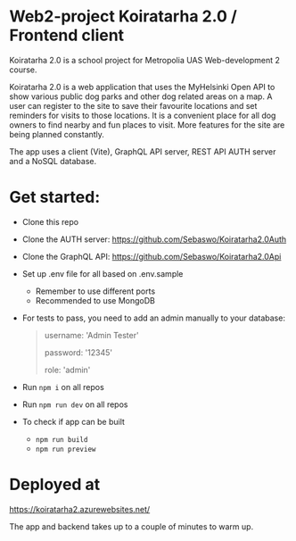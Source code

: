 # Web2-project Koiratarha 2.0 / Frontend client

Koiratarha 2.0 is a school project for Metropolia UAS Web-development 2 course.

Koiratarha 2.0 is a web application that uses the MyHelsinki Open API to show various public dog parks and other dog related areas on a map. A user can register to the site to save their favourite locations and set reminders for visits to those locations. It is a convenient place for all dog owners to find nearby and fun places to visit. More features for the site are being planned constantly.

The app uses a client (Vite), GraphQL API server, REST API AUTH server and a NoSQL database.



# Get started:

- Clone this repo
- Clone the AUTH server: https://github.com/Sebaswo/Koiratarha2.0Auth
- Clone the GraphQL API: https://github.com/Sebaswo/Koiratarha2.0Api
- Set up .env file for all based on .env.sample
    - Remember to use different ports
    - Recommended to use MongoDB
- For tests to pass, you need to add an admin manually to your database:
    >username: 'Admin Tester'
    >
    >password: '12345'
    >
    >role: 'admin'
- Run `npm i` on all repos
- Run `npm run dev` on all repos

- To check if app can be built
    - `npm run build`
    - `npm run preview`

# Deployed at

https://koiratarha2.azurewebsites.net/

The app and backend takes up to a couple of minutes to warm up.